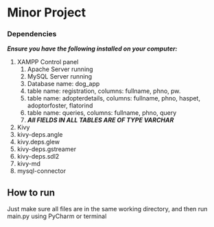 # Minor Project

### Dependencies
__*Ensure you have the following installed on your computer:*__
1. XAMPP Control panel
    1. Apache Server running
    2. MySQL Server running
    3. Database name: dog_app
    4. table name: registration, columns: fullname, phno, pw.
    5. table name: adopterdetails, columns: fullname, phno, haspet, adoptorfoster, flatorind
    6. table name: queries, columns: fullname, phno, query
    7. __*All FIELDS IN ALL TABLES ARE OF TYPE VARCHAR*__
2. Kivy
3. kivy-deps.angle
4. kivy.deps.glew
5. kivy-deps.gstreamer
6. kivy-deps.sdl2
7. kivy-md
8. mysql-connector

## How to run
Just make sure all files are in the same working directory, and then run main.py using PyCharm or terminal
